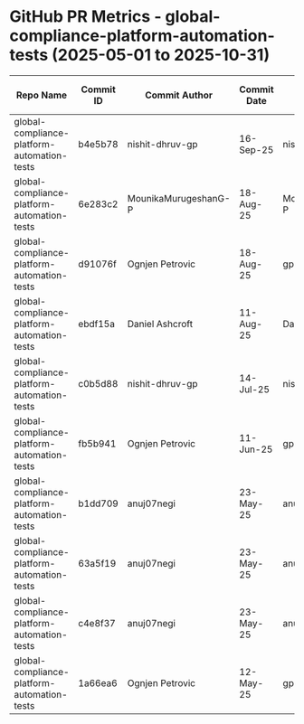 # GitHub PR Metrics - global-compliance-platform-automation-tests (2025-05-01 to 2025-10-31)

| Repo Name | Commit ID | Commit Author | Commit Date | Merged By | Comment Count | PR ID | PR Creation Date | PR Merged Date | Jira ID/First 3 Words |
|-----------|-----------|---------------|-------------|-----------|---------------|-------|------------------|----------------|----------------------|
| global-compliance-platform-automation-tests | b4e5b78 | nishit-dhruv-gp | 16-Sep-25 | nishit-dhruv-gp | 1 | #59 | 16-Sep-25 | 16-Sep-25 | NOVACORE-21168 |
| global-compliance-platform-automation-tests | 6e283c2 | MounikaMurugeshanG-P | 18-Aug-25 | MounikaMurugeshanG-P | 4 | #55 | 13-Aug-25 | 18-Aug-25 | NOVACORE-19830 |
| global-compliance-platform-automation-tests | d91076f | Ognjen Petrovic | 18-Aug-25 | gp-ognjen-petrovic | 1 | #56 | 18-Aug-25 | 18-Aug-25 | NOVACORE-20191 |
| global-compliance-platform-automation-tests | ebdf15a | Daniel Ashcroft | 11-Aug-25 | DandDevy | 3 | #54 | 08-Aug-25 | 11-Aug-25 | NOVACORE-19888 |
| global-compliance-platform-automation-tests | c0b5d88 | nishit-dhruv-gp | 14-Jul-25 | nishit-dhruv-gp | 1 | #52 | 14-Jul-25 | 14-Jul-25 | NOVACORE-19343 |
| global-compliance-platform-automation-tests | fb5b941 | Ognjen Petrovic | 11-Jun-25 | gp-ognjen-petrovic | 1 | #51 | 11-Jun-25 | 11-Jun-25 | NOVACORE-16998 |
| global-compliance-platform-automation-tests | b1dd709 | anuj07negi | 23-May-25 | anuj07negi | 1 | #49 | 23-May-25 | 23-May-25 | NOVACORE-15627 |
| global-compliance-platform-automation-tests | 63a5f19 | anuj07negi | 23-May-25 | anuj07negi | 1 | #48 | 23-May-25 | 23-May-25 | NOVACORE-15627 |
| global-compliance-platform-automation-tests | c4e8f37 | anuj07negi | 23-May-25 | anuj07negi | 1 | #47 | 23-May-25 | 23-May-25 | NOVACORE-15627 |
| global-compliance-platform-automation-tests | 1a66ea6 | Ognjen Petrovic | 12-May-25 | gp-ognjen-petrovic | 0 | #46 | 09-May-25 | 12-May-25 | NOVACORE-15987 |
